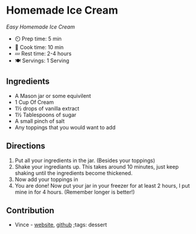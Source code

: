 
# Homemade Ice Cream

_Easy Homemade Ice Cream_

- ⏲️ Prep time: 5 min
- 🍳 Cook time: 10 min
- 💤 Rest time: 2-4 hours
- 🍽️ Servings: 1 Serving

## Ingredients

- A Mason jar or some equivilent
- 1 Cup Of Cream
- 1½ drops of vanilla extract
- 1½ Tablespoons of sugar
- A small pinch of salt
- Any toppings that you would want to add

## Directions

1. Put all your ingredients in the jar. (Besides your toppings)
2. Shake your ingrediants up. This takes around 10 minutes, just keep shaking until the ingredients become thickened.
3. Now add your toppings in
4. You are done! Now put your jar in your freezer for at least 2 hours, I put mine in for 4 hours. (Remember longer is better!)
## Contribution

- Vince - [website](https://vincestuff.com), [github](https://github.com/Socerest2)
;tags: dessert
